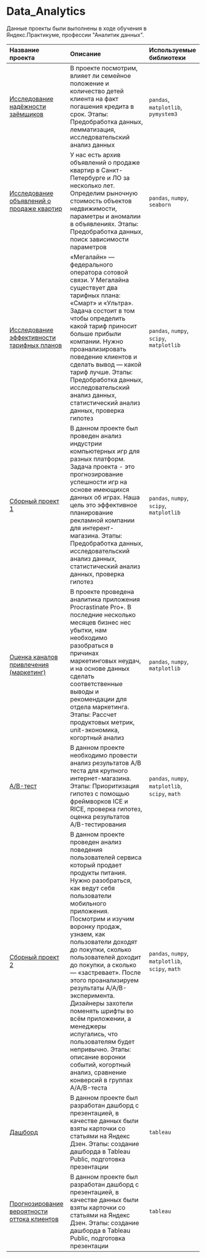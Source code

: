 # Data_Analytics

Данные проекты были выполнены в ходе обучения в Яндекс.Практикуме, профессии "Аналитик данных".

| Название проекта | Описание | Используемые библиотеки | 
| :---------------------- | :---------------------- | :---------------------- |
| [Исследование надёжности заёмщиков](P2_Исследование_надёжности_заёмщиков.ipynb) | В проекте посмотрим, влияет ли семейное положение и количество детей клиента на факт погашения кредита в срок. Этапы: Предобработка данных, лемматизация, исследовательский анализ данных| `pandas`, `matplotlib`, `pymystem3`|
| [Исследование объявлений о продаже квартир](P3_Исследование_объявлений_о_продаже_квартир.ipynb) | У нас есть архив объявлений о продаже квартир в Санкт-Петербурге и ЛО за несколько лет. Определим рыночную стоимость объектов недвижимости, параметры и аномалии в объявлениях. Этапы: Предобработка данных, поиск зависимости параметров| `pandas`, `numpy`, `seaborn`|
| [Исследование эффективности тарифных планов](P4_Исследование_эффективности_тарифных_планов.ipynb) | «Мегалайн» — федерального оператора сотовой связи. У Мегалайна существует два тарифных плана: «Смарт» и «Ультра». Задача состоит в том чтобы определить какой тариф приносит больше прибыли компании. Нужно проанализировать поведение клиентов и сделать вывод — какой тариф лучше. Этапы: Предобработка данных, исследовательский анализ данных, статистический анализ данных, проверка гипотез| `pandas`, `numpy`, `scipy`, `matplotlib`|
| [Сборный проект 1](P5_Сборный_проект_1.ipynb) | В данном проекте был проведен анализ индустрии компьютерных игр для разных платформ. Задача проекта - это прогнозирование успешности игр на основе имеющихся данных об играх. Наша цель это эффективное планирование рекламной компании для интерент-магазина. Этапы: Предобработка данных, исследовательский анализ данных, статистический анализ данных, проверка гипотез| `pandas`, `numpy`, `scipy`, `matplotlib`|
| [Оценка каналов привлечения (маркетинг)](P6_Оценка_каналов_привлечения_(маркетинг).ipynb) | В проекте проведена аналитика приложения Procrastinate Pro+. В последние несколько месяцев бизнес нес убытки, нам необходимо разобраться в причинах маркетинговых неудач, и на основе данных сделать соответственные выводы и рекомендации для отдела маркетинга. Этапы: Рассчет продуктовых метрик, unit-экономика, когортный анализ| `pandas`, `numpy`, `matplotlib`|
| [A/B-тест](P7_A_B-Тест.ipynb) | В данном проекте необходимо провести анализ результатов A/B теста для крупного интернет-магазина. Этапы: Приоритизация гипотез с помощью фреймворков ICE и RICE, проверка гипотез, оценка результатов A/B-тестирования| `pandas`, `numpy`, `matplotlib`, `scipy`, `math`|
| [Сборный проект 2](P8_Сборный_проект_2.ipynb) | В данном проекте проведен анализ поведения пользователей сервиса который продает продукты питания. Нужно разобраться, как ведут себя пользователи мобильного приложения. Посмотрим и изучим воронку продаж, узнаем, как пользователи доходят до покупки, сколько пользователей доходит до покупки, а сколько — «застревает». После этого проанализируем результаты A/A/B-эксперимента. Дизайнеры захотели поменять шрифты во всём приложении, а менеджеры испугались, что пользователям будет непривычно. Этапы: описание воронки событий, когортный анализ, сравнение конверсий в группах A/A/B-теста| `pandas`, `numpy`, `matplotlib`, `scipy`, `math`|
| [Дашборд](P9_Дашборд) | В данном проекте был разработан дашборд с презентацией, в качестве данных были взяты карточки со статьями на Яндекс Дзен. Этапы: создание дашборда в Tableau Public, подготовка презентации| `tableau`|
| [Прогнозирование вероятности оттока клиентов](P10_Прогнозирование_вероятности_оттока_клиентов.ipynb) | В данном проекте был разработан дашборд с презентацией, в качестве данных были взяты карточки со статьями на Яндекс Дзен. Этапы: создание дашборда в Tableau Public, подготовка презентации| `tableau`|




